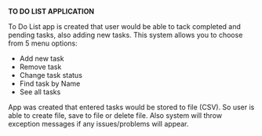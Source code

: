 **TO DO LIST APPLICATION**

To Do List app is created that user would be able to tack completed and pending tasks, also adding new tasks. 
This system allows you to choose from 5 menu options:

* Add new task
* Remove task
* Change task status
* Find task by Name
* See all tasks

App was created that entered tasks would be stored to file (CSV).
So user is able to create file, save to file or delete file.
Also system will throw exception messages if any issues/problems will appear. 